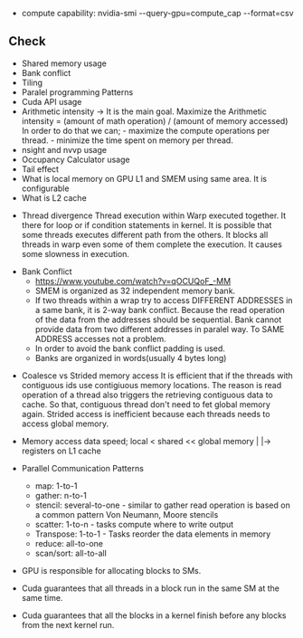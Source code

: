 - compute capability:
    nvidia-smi --query-gpu=compute_cap --format=csv

Check
------

* Shared memory usage
* Bank conflict
* Tiling
* Paralel programming Patterns
* Cuda API usage
* Arithmetic intensity -> It is the main goal.
    Maximize the Arithmetic intensity = (amount of math operation) / (amount of memory accessed)
    In order to do that we can;
        - maximize the compute operations per thread.
        - minimize the time spent on memory per thread.
* nsight and nvvp usage
* Occupancy Calculator usage
* Tail effect
* What is local memory on GPU
  L1 and SMEM using same area. It is configurable
* What is L2 cache


+ Thread divergence
  Thread execution within Warp executed together. It there for loop or if condition statements in kernel. It is possible that some threads
  executes different path from the others. It blocks all threads in warp even some of them complete the execution. It causes some slowness in 
  execution.

* Bank Conflict
  - https://www.youtube.com/watch?v=qOCUQoF_-MM
  - SMEM is organized as 32 independent memory bank.
  - If two threads within a wrap try to access DIFFERENT ADDRESSES in a same bank, it is 2-way bank conflict. Because the read operation of the data from the addresses should be sequential. Bank cannot provide data from two different addresses in paralel way. To SAME ADDRESS
  accesses not a problem.
  - In order to avoid the bank conflict padding is used. 
  - Banks are organized in words(usually 4 bytes long)

+ Coalesce vs Strided memory access
  It is efficient that if the threads with contiguous ids use contigiuous memory locations. The reason is read operation of a thread also triggers the retrieving contiguous data to cache. So that, contiguous thread don't need to fet global memory again.
  Strided access is inefficient because each threads needs to access global memory.

+ Memory access data speed;
  local < shared <<  global memory
  |
  |-> registers on L1 cache

+ Parallel Communication Patterns
    - map: 1-to-1
    - gather: n-to-1
    - stencil: several-to-one - similar to gather read operation is based on a common pattern  Von Neumann, Moore stencils
    - scatter: 1-to-n - tasks compute where to write output
    - Transpose: 1-to-1 -  Tasks reorder the data elements in memory
    - reduce: all-to-one
    - scan/sort: all-to-all

+ GPU is responsible for allocating blocks to SMs.
+ Cuda guarantees that all threads in a block run in the same SM at the same time.
+ Cuda guarantees that all the blocks in a kernel finish before any blocks from the next kernel run.